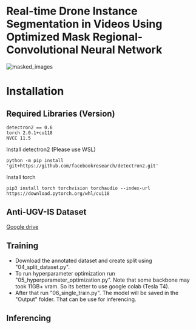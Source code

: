 # Real-time Drone Instance Segmentation in Videos Using Optimized Mask Regional-Convolutional Neural Network 

![masked_images](https://github.com/jakariaemon/Custom-object-detection-using-Detectron2/assets/43466665/4fd22d49-ddd1-4170-a654-5b065f211f9c) 

# Installation 

## Required Libraries (Version)  
```
detectron2 == 0.6
torch 2.0.1+cu118
NVCC 11.5
``` 
Install detectron2 (Please use WSL) 
```
python -m pip install 'git+https://github.com/facebookresearch/detectron2.git'
```
Install torch 
```
pip3 install torch torchvision torchaudio --index-url https://download.pytorch.org/whl/cu118
``` 

## Anti-UGV-IS Dataset 

[Google drive](https://drive.google.com/file/d/1LTEWD1X6iWdzTYhWaLLWhnCIZFzvqIgj/view?usp=sharing)


## Training 

- Download the annotated dataset and create split using "04_split_dataset.py".
- To run hyperparameter optimization run "05_hyperparameter_optimization.py". Note that some backbone may took 11GB+ vram. So its better to use google colab (Tesla T4). 
- After that run "06_single_train.py". The model will be saved in the "Output" folder. That can be use for inferencing. 


## Inferencing 
